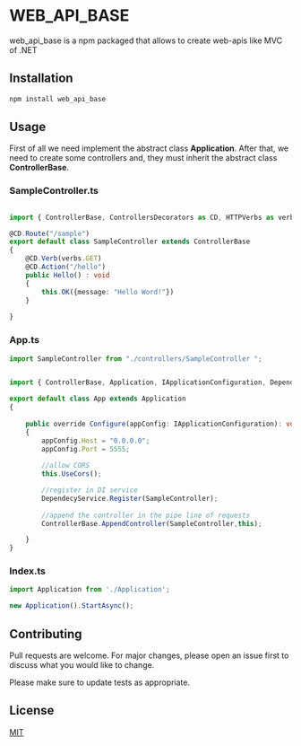 # WEB_API_BASE

web_api_base is a npm packaged that allows to create web-apis like MVC of .NET

## Installation



```bash
npm install web_api_base
```


## Usage

First of all we need implement the abstract class __Application__. 
After that, we need to create some controllers and, they must inherit  the abstract class __ControllerBase__.

### SampleController.ts

```typescript

import { ControllerBase, ControllersDecorators as CD, HTTPVerbs as verbs } from "web_api_base";

@CD.Route("/sample")
export default class SampleController extends ControllerBase
{   
    @CD.Verb(verbs.GET)
    @CD.Action("/hello")
    public Hello() : void
    {
        this.OK({message: "Hello Word!"})
    }
    
}
```

### App.ts

```typescript
import SampleController from "./controllers/SampleController ";


import { ControllerBase, Application, IApplicationConfiguration, DependecyService } from "web_api_base";

export default class App extends Application
{   
    
    public override Configure(appConfig: IApplicationConfiguration): void
    {      
        appConfig.Host = "0.0.0.0";
        appConfig.Port = 5555;  
       
        //allow CORS
        this.UseCors();

        //register in DI service
        DependecyService.Register(SampleController);  
    
        //append the controller in the pipe line of requests
        ControllerBase.AppendController(SampleController,this);  

    }  
}
```

### Index.ts

```typescript
import Application from './Application';

new Application().StartAsync();
```



## Contributing

Pull requests are welcome. For major changes, please open an issue first
to discuss what you would like to change.

Please make sure to update tests as appropriate.

## License

[MIT](https://choosealicense.com/licenses/mit/)